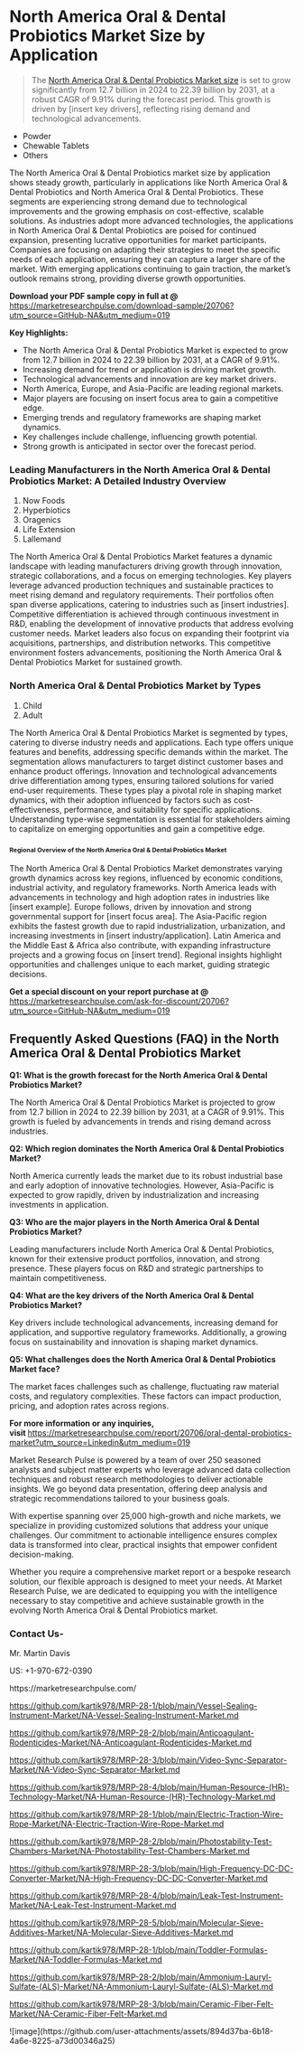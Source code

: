 <h1>North America Oral & Dental Probiotics Market&nbsp;Size by Application</h1><blockquote><p>The <a href="https://marketresearchpulse.com/download-sample/20706?utm_source=GitHub-NA&amp;utm_medium=019">North America Oral & Dental Probiotics Market size</a> is set to grow significantly from 12.7 billion in 2024 to 22.39 billion by 2031, at a robust CAGR of 9.91% during the forecast period. This growth is driven by [insert key drivers], reflecting rising demand and technological advancements.</p></blockquote><ul><li>Powder<li> Chewable Tablets<li> Others</li></ul><p>The North America Oral & Dental Probiotics market size by application shows steady growth, particularly in applications like North America Oral & Dental Probiotics and North America Oral & Dental Probiotics. These segments are experiencing strong demand due to technological improvements and the growing emphasis on cost-effective, scalable solutions. As industries adopt more advanced technologies, the applications in North America Oral & Dental Probiotics are poised for continued expansion, presenting lucrative opportunities for market participants. Companies are focusing on adapting their strategies to meet the specific needs of each application, ensuring they can capture a larger share of the market. With emerging applications continuing to gain traction, the market’s outlook remains strong, providing diverse growth opportunities.</p><p><strong>Download your PDF sample copy in full at @ </strong><a href="https://marketresearchpulse.com/download-sample/20706?utm_source=GitHub-NA&amp;utm_medium=019">https://marketresearchpulse.com/download-sample/20706?utm_source=GitHub-NA&amp;utm_medium=019</a></p><p><strong>Key Highlights: </strong></p><ul><li>The North America Oral & Dental Probiotics Market is expected to grow from 12.7 billion in 2024 to 22.39 billion by 2031, at a CAGR of 9.91%.</li><li>Increasing demand for trend or application is driving market growth.</li><li>Technological advancements and innovation are key market drivers.</li><li>North America, Europe, and Asia-Pacific are leading regional markets.</li><li>Major players are focusing on insert focus area to gain a competitive edge.</li><li>Emerging trends and regulatory frameworks are shaping market dynamics.</li><li>Key challenges include challenge, influencing growth potential.</li><li>Strong growth is anticipated in sector over the forecast period.</li></ul><h3>Leading Manufacturers in the North America Oral & Dental Probiotics Market: A Detailed Industry Overview</h3><ol><li>Now Foods</li><li>Hyperbiotics</li><li>Oragenics</li><li>Life Extension</li><li>Lallemand</li></ol><div class="flex max-w-full flex-col flex-grow"><div class="min-h-8 text-message flex w-full flex-col items-end gap-2 whitespace-normal break-words [.text-message+&amp;]:mt-5" dir="auto" data-message-author-role="assistant" data-message-id="fd8432e4-4910-450d-b182-61b7bfb0a01f" data-message-model-slug="gpt-4o"><div class="flex w-full flex-col gap-1 empty:hidden first:pt-[3px]"><div class="markdown prose w-full break-words dark:prose-invert light"><p>The North America Oral & Dental Probiotics Market features a dynamic landscape with leading manufacturers driving growth through innovation, strategic collaborations, and a focus on emerging technologies. Key players leverage advanced production techniques and sustainable practices to meet rising demand and regulatory requirements. Their portfolios often span diverse applications, catering to industries such as [insert industries]. Competitive differentiation is achieved through continuous investment in R&amp;D, enabling the development of innovative products that address evolving customer needs. Market leaders also focus on expanding their footprint via acquisitions, partnerships, and distribution networks. This competitive environment fosters advancements, positioning the North America Oral & Dental Probiotics Market for sustained growth.</p></div></div></div></div><h3>North America Oral & Dental Probiotics Market by Types</h3><ol><li>Child<li> Adult</li></ol><div class="flex max-w-full flex-col flex-grow"><div class="min-h-8 text-message flex w-full flex-col items-end gap-2 whitespace-normal break-words [.text-message+&amp;]:mt-5" dir="auto" data-message-author-role="assistant" data-message-id="084470be-0bb7-4664-bddf-5156b4f41249" data-message-model-slug="gpt-4o-mini"><div class="flex w-full flex-col gap-1 empty:hidden first:pt-[3px]"><div class="markdown prose w-full break-words dark:prose-invert light"><p>The North America Oral & Dental Probiotics Market is segmented by types, catering to diverse industry needs and applications. Each type offers unique features and benefits, addressing specific demands within the market. The segmentation allows manufacturers to target distinct customer bases and enhance product offerings. Innovation and technological advancements drive differentiation among types, ensuring tailored solutions for varied end-user requirements. These types play a pivotal role in shaping market dynamics, with their adoption influenced by factors such as cost-effectiveness, performance, and suitability for specific applications. Understanding type-wise segmentation is essential for stakeholders aiming to capitalize on emerging opportunities and gain a competitive edge.</p></div></div></div></div><h3><span style="font-size: 11px;">Regional Overview of the North America Oral & Dental Probiotics Market</span></h3><div class="flex max-w-full flex-col flex-grow"><div class="min-h-8 text-message flex w-full flex-col items-end gap-2 whitespace-normal break-words [.text-message+&amp;]:mt-5" dir="auto" data-message-author-role="assistant" data-message-id="e9038762-ce64-4e30-91c9-9bd413514231" data-message-model-slug="gpt-4o-mini"><div class="flex w-full flex-col gap-1 empty:hidden first:pt-[3px]"><div class="markdown prose w-full break-words dark:prose-invert light"><p>The North America Oral & Dental Probiotics Market demonstrates varying growth dynamics across key regions, influenced by economic conditions, industrial activity, and regulatory frameworks. North America leads with advancements in technology and high adoption rates in industries like [insert example]. Europe follows, driven by innovation and strong governmental support for [insert focus area]. The Asia-Pacific region exhibits the fastest growth due to rapid industrialization, urbanization, and increasing investments in [insert industry/application]. Latin America and the Middle East &amp; Africa also contribute, with expanding infrastructure projects and a growing focus on [insert trend]. Regional insights highlight opportunities and challenges unique to each market, guiding strategic decisions.</p></div></div></div></div><p><strong>Get a special discount on your report purchase at @ </strong><a href="https://marketresearchpulse.com/ask-for-discount/20706?utm_source=GitHub-NA&amp;utm_medium=019">https://marketresearchpulse.com/ask-for-discount/20706?utm_source=GitHub-NA&amp;utm_medium=019</a></p><h2>Frequently Asked Questions (FAQ) in the North America Oral & Dental Probiotics Market</h2><p><strong>Q1: What is the growth forecast for the North America Oral & Dental Probiotics Market?</strong></p><p>The North America Oral & Dental Probiotics Market is projected to grow from 12.7 billion in 2024 to 22.39 billion by 2031, at a CAGR of 9.91%. This growth is fueled by advancements in trends and rising demand across industries.</p><p><strong>Q2: Which region dominates the North America Oral & Dental Probiotics Market?</strong></p><p>North America currently leads the market due to its robust industrial base and early adoption of innovative technologies. However, Asia-Pacific is expected to grow rapidly, driven by industrialization and increasing investments in application.</p><p><strong>Q3: Who are the major players in the North America Oral & Dental Probiotics Market?</strong></p><p>Leading manufacturers include North America Oral & Dental Probiotics, known for their extensive product portfolios, innovation, and strong presence. These players focus on R&amp;D and strategic partnerships to maintain competitiveness.</p><p><strong>Q4: What are the key drivers of the North America Oral & Dental Probiotics Market?</strong></p><p>Key drivers include technological advancements, increasing demand for application, and supportive regulatory frameworks. Additionally, a growing focus on sustainability and innovation is shaping market dynamics.</p><p><strong>Q5: What challenges does the North America Oral & Dental Probiotics Market face?</strong></p><p>The market faces challenges such as challenge, fluctuating raw material costs, and regulatory complexities. These factors can impact production, pricing, and adoption rates across regions.</p><p><strong>For more information or any inquiries, visit&nbsp;</strong><a href="https://marketresearchpulse.com/report/20706/oral-dental-probiotics-market?utm_source=Linkedin&utm_medium=019">https://marketresearchpulse.com/report/20706/oral-dental-probiotics-market?utm_source=Linkedin&utm_medium=019</a></p><p>Market Research Pulse is powered by a team of over 250 seasoned analysts and subject matter experts who leverage advanced data collection techniques and robust research methodologies to deliver actionable insights. We go beyond data presentation, offering deep analysis and strategic recommendations tailored to your business goals.</p><p>With expertise spanning over 25,000 high-growth and niche markets, we specialize in providing customized solutions that address your unique challenges. Our commitment to actionable intelligence ensures complex data is transformed into clear, practical insights that empower confident decision-making.</p><p>Whether you require a comprehensive market report or a bespoke research solution, our flexible approach is designed to meet your needs. At Market Research Pulse, we are dedicated to equipping you with the intelligence necessary to stay competitive and achieve sustainable growth in the evolving North America Oral & Dental Probiotics market.</p><h3><strong>Contact Us-</strong></h3><p>Mr. Martin Davis</p><p>US: +1-970-672-0390</p><p>https://marketresearchpulse.com/</p><p><a href="https://github.com/kartik978/MRP-28-1/blob/main/Vessel-Sealing-Instrument-Market/NA-Vessel-Sealing-Instrument-Market.md">https://github.com/kartik978/MRP-28-1/blob/main/Vessel-Sealing-Instrument-Market/NA-Vessel-Sealing-Instrument-Market.md</a></p><p><a href="https://github.com/kartik978/MRP-28-2/blob/main/Anticoagulant-Rodenticides-Market/NA-Anticoagulant-Rodenticides-Market.md">https://github.com/kartik978/MRP-28-2/blob/main/Anticoagulant-Rodenticides-Market/NA-Anticoagulant-Rodenticides-Market.md</a></p><p><a href="https://github.com/kartik978/MRP-28-3/blob/main/Video-Sync-Separator-Market/NA-Video-Sync-Separator-Market.md">https://github.com/kartik978/MRP-28-3/blob/main/Video-Sync-Separator-Market/NA-Video-Sync-Separator-Market.md</a></p><p><a href="https://github.com/kartik978/MRP-28-4/blob/main/Human-Resource-(HR)-Technology-Market/NA-Human-Resource-(HR)-Technology-Market.md">https://github.com/kartik978/MRP-28-4/blob/main/Human-Resource-(HR)-Technology-Market/NA-Human-Resource-(HR)-Technology-Market.md</a></p><p><a href="https://github.com/kartik978/MRP-28-1/blob/main/Electric-Traction-Wire-Rope-Market/NA-Electric-Traction-Wire-Rope-Market.md">https://github.com/kartik978/MRP-28-1/blob/main/Electric-Traction-Wire-Rope-Market/NA-Electric-Traction-Wire-Rope-Market.md</a></p><p><a href="https://github.com/kartik978/MRP-28-2/blob/main/Photostability-Test-Chambers-Market/NA-Photostability-Test-Chambers-Market.md">https://github.com/kartik978/MRP-28-2/blob/main/Photostability-Test-Chambers-Market/NA-Photostability-Test-Chambers-Market.md</a></p><p><a href="https://github.com/kartik978/MRP-28-3/blob/main/High-Frequency-DC-DC-Converter-Market/NA-High-Frequency-DC-DC-Converter-Market.md">https://github.com/kartik978/MRP-28-3/blob/main/High-Frequency-DC-DC-Converter-Market/NA-High-Frequency-DC-DC-Converter-Market.md</a></p><p><a href="https://github.com/kartik978/MRP-28-4/blob/main/Leak-Test-Instrument-Market/NA-Leak-Test-Instrument-Market.md">https://github.com/kartik978/MRP-28-4/blob/main/Leak-Test-Instrument-Market/NA-Leak-Test-Instrument-Market.md</a></p><p><a href="https://github.com/kartik978/MRP-28-5/blob/main/Molecular-Sieve-Additives-Market/NA-Molecular-Sieve-Additives-Market.md">https://github.com/kartik978/MRP-28-5/blob/main/Molecular-Sieve-Additives-Market/NA-Molecular-Sieve-Additives-Market.md</a></p><p><a href="https://github.com/kartik978/MRP-28-1/blob/main/Toddler-Formulas-Market/NA-Toddler-Formulas-Market.md">https://github.com/kartik978/MRP-28-1/blob/main/Toddler-Formulas-Market/NA-Toddler-Formulas-Market.md</a></p><p><a href="https://github.com/kartik978/MRP-28-2/blob/main/Ammonium-Lauryl-Sulfate-(ALS)-Market/NA-Ammonium-Lauryl-Sulfate-(ALS)-Market.md">https://github.com/kartik978/MRP-28-2/blob/main/Ammonium-Lauryl-Sulfate-(ALS)-Market/NA-Ammonium-Lauryl-Sulfate-(ALS)-Market.md</a></p><p><a href="https://github.com/kartik978/MRP-28-3/blob/main/Ceramic-Fiber-Felt-Market/NA-Ceramic-Fiber-Felt-Market.md">https://github.com/kartik978/MRP-28-3/blob/main/Ceramic-Fiber-Felt-Market/NA-Ceramic-Fiber-Felt-Market.md</a></p>
![image](https://github.com/user-attachments/assets/894d37ba-6b18-4a6e-8225-a73d00346a25)
